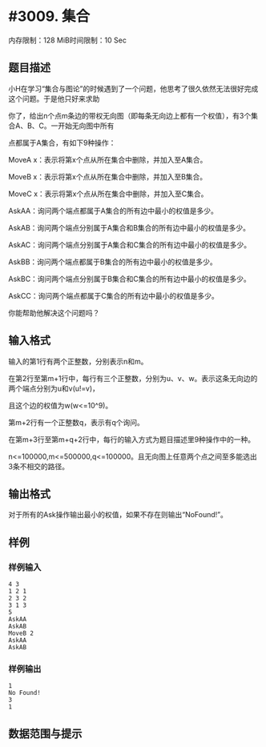 # #3009. 集合

内存限制：128 MiB时间限制：10 Sec

## 题目描述

小H在学习&ldquo;集合与图论&rdquo;的时候遇到了一个问题，他思考了很久依然无法很好完成这个问题。于是他只好来求助

你了，给出n个点m条边的带权无向图（即每条无向边上都有一个权值），有3个集合A、B、C。一开始无向图中所有

点都属于A集合，有如下9种操作：

MoveA x：表示将第x个点从所在集合中删除，并加入至A集合。

MoveB x：表示将第x个点从所在集合中删除，并加入至B集合。

MoveC x：表示将第x个点从所在集合中删除，并加入至C集合。

AskAA：询问两个端点都属于A集合的所有边中最小的权值是多少。

AskAB：询问两个端点分别属于A集合和B集合的所有边中最小的权值是多少。

AskAC：询问两个端点分别属于A集合和C集合的所有边中最小的权值是多少。

AskBB：询问两个端点都属于B集合的所有边中最小的权值是多少。

AskBC：询问两个端点分别属于B集合和C集合的所有边中最小的权值是多少。

AskCC：询问两个端点都属于C集合的所有边中最小的权值是多少。

你能帮助他解决这个问题吗？

## 输入格式

输入的第1行有两个正整数，分别表示n和m。

在第2行至第m+1行中，每行有三个正整数，分别为u、v、w。表示这条无向边的两个端点分别为u和v(u!=v)，

且这个边的权值为w(w<=10^9)。

第m+2行有一个正整数q，表示有q个询问。

在第m+3行至第m+q+2行中，每行的输入方式为题目描述里9种操作中的一种。

n<=100000,m<=500000,q<=100000。且无向图上任意两个点之间至多能选出3条不相交的路径。

## 输出格式

对于所有的Ask操作输出最小的权值，如果不存在则输出&ldquo;NoFound!&rdquo;。

## 样例

### 样例输入

    
    4 3
    1 2 1 
    2 3 2
    3 1 3
    5
    AskAA
    AskAB
    MoveB 2
    AskAA
    AskAB
    

### 样例输出

    
    1
    No Found!
    3
    1
    

## 数据范围与提示
